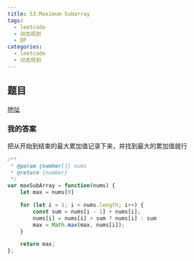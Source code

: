 ```yaml
---
title: 53.Maximum Subarray
tags:
  - leetcode
  - 动态规划
  - DP
categories:
  - leetcode
  - 动态规划
---
```


## 题目

[地址](https://leetcode.com/problems/maximum-subarray/description/)

### 我的答案

把从开始到结束的最大累加值记录下来，并找到最大的累加值就行

```js
/**
 * @param {number[]} nums
 * @return {number}
 */
var maxSubArray = function(nums) {
    let max = nums[0]

    for (let i = 1; i < nums.length; i++) {
        const sum = nums[i - 1] + nums[i];
        nums[i] = nums[i] > sum ? nums[i] : sum
        max = Math.max(max, nums[i]);
    }

    return max;
};
```
